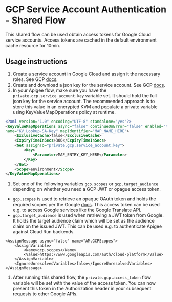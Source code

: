 # GCP Service Account Authentication - Shared Flow

This shared flow can be used obtain access tokens for Google Cloud service
accounts. Access tokens are cached in the default environment cache resource for
10min.

## Usage instructions

1. Create a service account in Google Cloud and assign it the necessary roles.
   See GCP
   [docs](https://cloud.google.com/iam/docs/creating-managing-service-accounts).
1. Create and download a json key for the service account. See GCP
   [docs](https://cloud.google.com/iam/docs/creating-managing-service-account-keys).
1. In your Apigee flow, make sure you have the `private.gcp.service_account.key`
   variable set. It should hold the full json key for the service account. The
   recommended approach is to store this value in an encrypted KVM and populate
   a private variable using KeyValueMapOperations policy at runtime.

```xml
<?xml version="1.0" encoding="UTF-8" standalone="yes"?>
<KeyValueMapOperations async="false" continueOnError="false" enabled="true"
name="KV.Lookup-SA-Key" mapIdentifier="MAP_NAME_HERE">
    <ExclusiveCache>false</ExclusiveCache>
    <ExpiryTimeInSecs>300</ExpiryTimeInSecs>
    <Get assignTo="private.gcp.service_account.key">
        <Key>
            <Parameter>MAP_ENTRY_KEY_HERE</Parameter>
        </Key>
    </Get>
    <Scope>environment</Scope>
</KeyValueMapOperations>
```

1. Set one of the following variables `gcp.scopes` or `gcp.target_audience`
   depending on whether you need a GCP JWT or opague access token.

* `gcp.scopes` is used to retrieve an opaque OAuth token and holds the required
  scopes per the Google
  [docs](https://developers.google.com/identity/protocols/oauth2/scopes). This
  access token can be used e.g. to access Google services like the Google
  Translate API.
* `gcp.target_audience` is used when retrieving a JWT token from Google. It
  holds the target audience claim which will be set as the audience claim on the
  issued JWT. This can be used e.g. to authenticate Apigee against Cloud Run
  backends.

```xmlß
<AssignMessage async="false" name="AM.GCPScopes">
    <AssignVariable>
        <Name>gcp.scopes</Name>
        <Value>https://www.googleapis.com/auth/cloud-platform</Value>
    </AssignVariable>
    <IgnoreUnresolvedVariables>false</IgnoreUnresolvedVariables>
</AssignMessage>
```

1. After running this shared flow, the `private.gcp.access_token` flow variable
   will be set with the value of the access token. You can now present this
   token in the Authorization header in your subsequent requests to other Google
   APIs.
